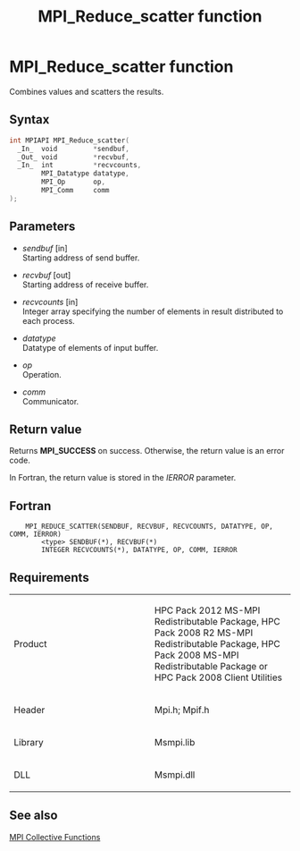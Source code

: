 ﻿---
title: MPI_Reduce_scatter function
TOCTitle: MPI_Reduce_scatter function
ms:assetid: f52cf815-485f-4cca-903f-a0179ff929ed
ms:mtpsurl: https://msdn.microsoft.com/en-us/library/Dn473457(v=VS.85)
ms:contentKeyID: 59360992
ms.date: 03/28/2018
mtps_version: v=VS.85
f1_keywords:
- MPI_REDUCE_SCATTER
- mpif/MPI_Reduce_scatter
- mpi/MPI_REDUCE_SCATTER
dev_langs:
- C++
- C
---

# MPI\_Reduce\_scatter function

Combines values and scatters the results.

## Syntax

``` c++
int MPIAPI MPI_Reduce_scatter(
  _In_  void         *sendbuf,
  _Out_ void         *recvbuf,
  _In_  int          *recvcounts,
        MPI_Datatype datatype,
        MPI_Op       op,
        MPI_Comm     comm
);
```

## Parameters

  - *sendbuf* \[in\]  
    Starting address of send buffer.

  - *recvbuf* \[out\]  
    Starting address of receive buffer.

  - *recvcounts* \[in\]  
    Integer array specifying the number of elements in result distributed to each process.

  - *datatype*  
    Datatype of elements of input buffer.

  - *op*  
    Operation.

  - *comm*  
    Communicator.

## Return value

Returns **MPI\_SUCCESS** on success. Otherwise, the return value is an error code.

In Fortran, the return value is stored in the *IERROR* parameter.

## Fortran

``` FORTRAN
    MPI_REDUCE_SCATTER(SENDBUF, RECVBUF, RECVCOUNTS, DATATYPE, OP, COMM, IERROR)
        <type> SENDBUF(*), RECVBUF(*)
        INTEGER RECVCOUNTS(*), DATATYPE, OP, COMM, IERROR
```

## Requirements

<table>
<colgroup>
<col style="width: 50%" />
<col style="width: 50%" />
</colgroup>
<tbody>
<tr class="odd">
<td><p>Product</p></td>
<td><p>HPC Pack 2012 MS-MPI Redistributable Package, HPC Pack 2008 R2 MS-MPI Redistributable Package, HPC Pack 2008 MS-MPI Redistributable Package or HPC Pack 2008 Client Utilities</p></td>
</tr>
<tr class="even">
<td><p>Header</p></td>
<td>Mpi.h;
Mpif.h</td>
</tr>
<tr class="odd">
<td><p>Library</p></td>
<td>Msmpi.lib</td>
</tr>
<tr class="even">
<td><p>DLL</p></td>
<td>Msmpi.dll</td>
</tr>
</tbody>
</table>


## See also

[MPI Collective Functions](mpi-collective-functions.md)


